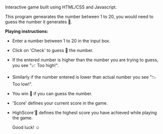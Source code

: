 Interactive game built using HTML/CSS and Javascript. 

This program genearates the number between 1 to 20, you would need to guess the number it generates 🎰.

**Playing instructions:**
- Enter a number between 1 to 20 in the input box.
- Click on 'Check' to guess 🤔 the number.
- If the entered number is higher than the number you are trying to guess, you see "📈 Too high!".
- Similarly if the number entered is lower than actual number you see "📉 Too low!".
- You win 🎉 if you can guess the number.
- 'Score' defines your current score in the game.
- HighScore'🏅 defines the highest score you have achieved while playing the game.

  Good luck! ☺️
